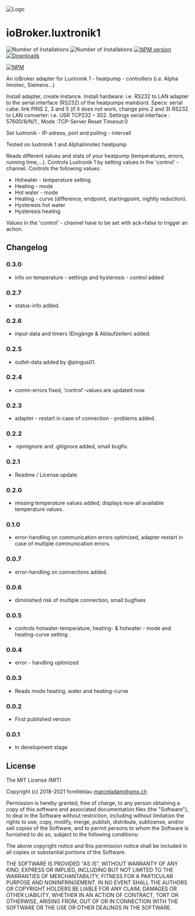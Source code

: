 ![Logo](admin/luxtronik1.png)

# ioBroker.luxtronik1

![Number of Installations](http://iobroker.live/badges/luxtronik1-installed.svg) ![Number of Installations](http://iobroker.live/badges/luxtronik1-stable.svg) [![NPM version](http://img.shields.io/npm/v/iobroker.luxtronik1.svg)](https://www.npmjs.com/package/iobroker.luxtronik1)
[![Downloads](https://img.shields.io/npm/dm/iobroker.luxtronik1.svg)](https://www.npmjs.com/package/iobroker.luxtronik1)

[![NPM](https://nodei.co/npm/iobroker.luxtronik1.png?downloads=true)](https://nodei.co/npm/iobroker.luxtronik1/)

An ioBroker adapter for Luxtronik 1 - heatpump - controllers (i.e. Alpha Innotec, Siemens...)

Install adapter, create instance.
Install hardware: i.e. RS232 to LAN adapter to the serial interface (RS232) of the heatpumps mainbord.
Specs: serial cabe: link PINS 2, 3 and 5  (if it does not work, change pins 2 and 3)
RS232 to LAN converter: i.e. USR TCP232 – 302.
Settings serial interface : 57600/8/N/1 , Mode :TCP-Server
Reset Timeout:0

Set luxtronik - IP-adress, port and polling - intervall

Tested on luxtronik 1 and AlphaInnotec heatpump

Reads different values and stats of your heatpump (temperatures, errors, running time,...).
Controls Luxtronik 1 by setting values in the 'control' - channel. Controls the following values:

-   Hotwater - temperature setting
-   Heating - mode
-   Hot water - mode
-   Heating - curve (difference, endpoint, startingpoint, nightly reduction).
-   Hysteresis hot water
-   Hysteresis heating

Values in the 'control' - channel have to be set with ack=false to trigger an action.

## Changelog

### 0.3.0

- info on temperature - settings and hysteresis - control added

### 0.2.7

-   status-info added.

### 0.2.6

-   input-data and timers (Eingänge & Ablaufzeiten) added.

### 0.2.5

-   outlet-data added by @pingus01.

### 0.2.4

-   comm-errors fixed, 'control'-values are updated now.

### 0.2.3

-   adapter - restart in case of connection - problems added.

### 0.2.2

-   .npmignore and .gitignore added, small bugfix.

### 0.2.1

-   Readme / License update.

### 0.2.0

-   missing temperature values added, displays now all available temperature values.

### 0.1.0

-   error-handling on communication errors optimized, adapter restart in case of multiple communication errors.

### 0.0.7

-   error-handling on connections added.

### 0.0.6

-   diminished risk of multiple connection, small bugfixes

### 0.0.5

-   controls hotwater-temperature, heating- & hotwater - mode and heating-curve setting.

### 0.0.4

-   error - handling optimized

### 0.0.3

-   Reads mode heating, water and heating-curve

### 0.0.2

-   First published version

### 0.0.1

-   In development stage

## License

The MIT License (MIT)

Copyright (c) 2018-2021 forelleblau marceladam@gmx.ch

Permission is hereby granted, free of charge, to any person obtaining a copy
of this software and associated documentation files (the "Software"), to deal
in the Software without restriction, including without limitation the rights
to use, copy, modify, merge, publish, distribute, sublicense, and/or sell
copies of the Software, and to permit persons to whom the Software is
furnished to do so, subject to the following conditions:

The above copyright notice and this permission notice shall be included in
all copies or substantial portions of the Software.

THE SOFTWARE IS PROVIDED "AS IS", WITHOUT WARRANTY OF ANY KIND, EXPRESS OR
IMPLIED, INCLUDING BUT NOT LIMITED TO THE WARRANTIES OF MERCHANTABILITY,
FITNESS FOR A PARTICULAR PURPOSE AND NONINFRINGEMENT. IN NO EVENT SHALL THE
AUTHORS OR COPYRIGHT HOLDERS BE LIABLE FOR ANY CLAIM, DAMAGES OR OTHER
LIABILITY, WHETHER IN AN ACTION OF CONTRACT, TORT OR OTHERWISE, ARISING FROM,
OUT OF OR IN CONNECTION WITH THE SOFTWARE OR THE USE OR OTHER DEALINGS IN
THE SOFTWARE.
